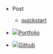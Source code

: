 - Post

  - [quickstart](/post/quickstart.md)

- <a class="sidebar-link" target="_blank" href="https://portfolio.zhangjc.cn/"><img src="/assets/img/portfolio.svg"></img>Portfolio</a>
- <a class="sidebar-link" target="_blank" href="https://github.com/zhangjichengcc"><img src="/assets/img/github.svg"></img>Github</a>
